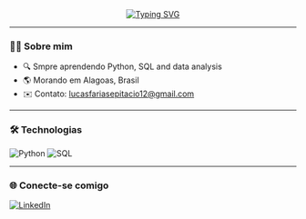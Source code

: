 
<div align="center">
  <a href="https://git.io/typing-svg">
    <img src="https://readme-typing-svg.herokuapp.com?font=Fira+Code&pause=1000&color=2BC3D2F3&background=F6BEFF00&width=435&lines=Hello%2C+my+name+is+Lucas+Farias;I'm+26+years+old;I'm+from+Brazil;Data+Scientist;Be+Welcome!" alt="Typing SVG" />
  </a>
</div>


---

### 👨‍💻 Sobre mim

- 🔍 Smpre aprendendo Python, SQL and data analysis  
- 🌎 Morando em Alagoas, Brasil  
- ✉️ Contato: lucasfariasepitacio12@gmail.com

---

### 🛠️ Technologias

![Python](https://img.shields.io/badge/Python-3776AB?style=for-the-badge&logo=python&logoColor=white)
![SQL](https://img.shields.io/badge/SQL-336791?style=for-the-badge&logo=postgresql&logoColor=white)

---

### 🌐 Conecte-se comigo

[![LinkedIn](https://img.shields.io/badge/LinkedIn-blue?style=for-the-badge&logo=linkedin&logoColor=white)](https://www.linkedin.com/in/lucasfariasepitacio/)

